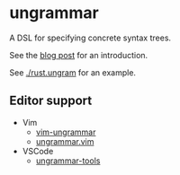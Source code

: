 # ungrammar

A DSL for specifying concrete syntax trees.

See the [blog post][post] for an introduction.

See [./rust.ungram](./rust.ungram) for an example.

## Editor support

- Vim
  - [vim-ungrammar][]
  - [ungrammar.vim][]
- VSCode
  - [ungrammar-tools][]

[post]:
  https://rust-analyzer.github.io/blog/2020/10/24/introducing-ungrammar.html
[vim-ungrammar]: https://github.com/Iron-E/vim-ungrammar
[ungrammar.vim]: https://github.com/drtychai/ungrammar.vim
[ungrammar-tools]: https://github.com/azdavis/ungrammar-tools
